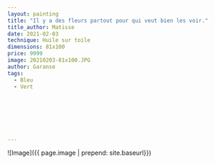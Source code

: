 ```yaml
---
layout: painting
title: "Il y a des fleurs partout pour qui veut bien les voir."                    
title_author: Matisse                                             
date: 2021-02-03 
technique: Huile sur toile 
dimensions: 81x100
price: 9999
image: 20210203-81x100.JPG
author: Garanse
tags:
  - Bleu
  - Vert
  
  
  
  
  
  
  
---
```

![Image]({{ page.image | prepend: site.baseurl}})

